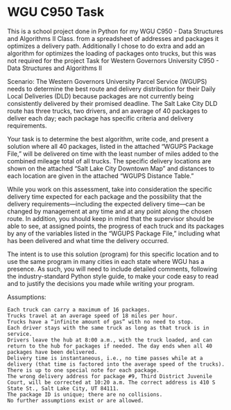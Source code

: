 # WGU C950 Task
This is a school project done in Python for my WGU C950 - Data Structures and Algorithms Ⅱ Class. from a spreadsheet of addresses and packages it optimizes a delivery path. Additionally I chose to do extra and add an algorithm for optimizes the loading of packages onto trucks, but this was not required for the project
Task for Western Governors University C950 - Data Structures and Algorithms II

Scenario: The Western Governors University Parcel Service (WGUPS) needs to determine the best route and delivery distribution for their Daily Local Deliveries (DLD) because packages are not currently being consistently delivered by their promised deadline. The Salt Lake City DLD route has three trucks, two drivers, and an average of 40 packages to deliver each day; each package has specific criteria and delivery requirements.

Your task is to determine the best algorithm, write code, and present a solution where all 40 packages, listed in the attached “WGUPS Package File,” will be delivered on time with the least number of miles added to the combined mileage total of all trucks. The specific delivery locations are shown on the attached “Salt Lake City Downtown Map” and distances to each location are given in the attached “WGUPS Distance Table.”

While you work on this assessment, take into consideration the specific delivery time expected for each package and the possibility that the delivery requirements—including the expected delivery time—can be changed by management at any time and at any point along the chosen route. In addition, you should keep in mind that the supervisor should be able to see, at assigned points, the progress of each truck and its packages by any of the variables listed in the “WGUPS Package File,” including what has been delivered and what time the delivery occurred.

The intent is to use this solution (program) for this specific location and to use the same program in many cities in each state where WGU has a presence. As such, you will need to include detailed comments, following the industry-standard Python style guide, to make your code easy to read and to justify the decisions you made while writing your program.

Assumptions:

    Each truck can carry a maximum of 16 packages.
    Trucks travel at an average speed of 18 miles per hour.
    Trucks have a “infinite amount of gas” with no need to stop.
    Each driver stays with the same truck as long as that truck is in service.
    Drivers leave the hub at 8:00 a.m., with the truck loaded, and can return to the hub for packages if needed. The day ends when all 40 packages have been delivered.
    Delivery time is instantaneous, i.e., no time passes while at a delivery (that time is factored into the average speed of the trucks).
    There is up to one special note for each package.
    The wrong delivery address for package #9, Third District Juvenile Court, will be corrected at 10:20 a.m. The correct address is 410 S State St., Salt Lake City, UT 84111.
    The package ID is unique; there are no collisions.
    No further assumptions exist or are allowed.
